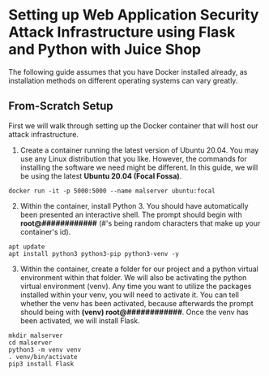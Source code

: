 # Setting up Web Application Security Attack Infrastructure using Flask and Python with Juice Shop
The following guide assumes that you have Docker installed already, as installation methods on different operating systems can vary greatly.

## From-Scratch Setup
First we will walk through setting up the Docker container that will host our attack infrastructure.

1. Create a container running the latest version of Ubuntu 20.04.
You may use any Linux distribution that you like.
However, the commands for installing the software we need might be different.
In this guide, we will be using the latest **Ubuntu 20.04 (Focal Fossa)**.
```
docker run -it -p 5000:5000 --name malserver ubuntu:focal
```

2. Within the container, install Python 3.
You should have automatically been presented an interactive shell.
The prompt should begin with **root@############** (#'s being random characters that make up your container's id).
```
apt update
apt install python3 python3-pip python3-venv -y
```

3. Within the container, create a folder for our project and a python virtual environment within that folder.
We will also be activating the python virtual environment (venv).
Any time you want to utilize the packages installed within your venv, you will need to activate it.
You can tell whether the venv has been activated, because afterwards the prompt should being with **(venv) root@############**.
Once the venv has been activated, we will install Flask.
```
mkdir malserver
cd malserver
python3 -m venv venv
. venv/bin/activate
pip3 install Flask
```